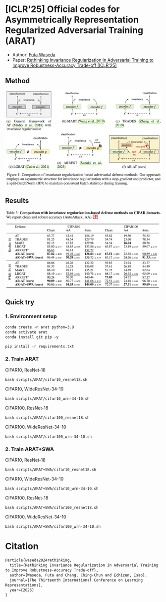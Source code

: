 # [ICLR'25] Official codes for Asymmetrically Representation Regularized Adversarial Training (ARAT)
- Author: [Futa Waseda](https://futa-waseda.netlify.app/)
- Paper: [Rethinking Invariance Regularization in Adversarial Training to Improve Robustness-Accuracy Trade-off [ICLR'25]](https://arxiv.org/abs/2402.14648)

## Method
<!-- pdf -->
![ARAT](https://github.com/futakw/AR-AT/blob/main/assets/method_fig.png)

## Results
<!-- pdf -->
![ARAT](https://github.com/futakw/AR-AT/blob/main/assets/result_fig.png)

## Quick try
### 1. Environment setup
```
conda create -n arat python=3.8
conda activate arat
conda install git pip -y
```

```
pip install -r requirements.txt
```

### 2. Train ARAT
CIFAR10, ResNet-18
```
bash scripts/ARAT/cifar10_resnet18.sh
```
CIFAR10, WideResNet-34-10
```
bash scripts/ARAT/cifar10_wrn-34-10.sh
```
CIFAR100, ResNet-18
```
bash scripts/ARAT/cifar100_resnet18.sh
```
CIFAR100, WideResNet-34-10
```
bash scripts/ARAT/cifar100_wrn-34-10.sh
```

### 2. Train ARAT+SWA
CIFAR10, ResNet-18
```
bash scripts/ARAT+SWA/cifar10_resnet18.sh
```
CIFAR10, WideResNet-34-10
```
bash scripts/ARAT+SWA/cifar10_wrn-34-10.sh
```
CIFAR100, ResNet-18
```
bash scripts/ARAT+SWA/cifar100_resnet18.sh
```
CIFAR100, WideResNet-34-10
```
bash scripts/ARAT+SWA/cifar100_wrn-34-10.sh
```


# Citation
```
@article{waseda2024rethinking,
  title={Rethinking Invariance Regularization in Adversarial Training to Improve Robustness-Accuracy Trade-off},
  author={Waseda, Futa and Chang, Ching-Chun and Echizen, Isao},
  journal={The Thirteenth International Conference on Learning Representations},
  year={2025}
}
```
